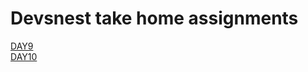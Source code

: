 # Devsnest take home assignments
[DAY9](http://day10dn.herokuapp.com/) </br>
[DAY10](http://day10dn.herokuapp.com/)
